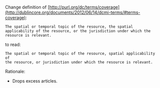 Change definition of [http://purl.org/dc/terms/coverage](http://dublincore.org/documents/2012/06/14/dcmi-terms/#terms-coverage):

    The spatial or temporal topic of the resource, the spatial
    applicability of the resource, or the jurisdiction under which the
    resource is relevant.

to read:

    The spatial or temporal topic of the resource, spatial applicability of
    the resource, or jurisdiction under which the resource is relevant.

Rationale:

* Drops excess articles.

